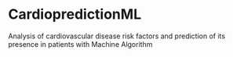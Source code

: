 # CardiopredictionML
Analysis of cardiovascular disease risk factors and prediction of its presence in patients with Machine Algorithm
